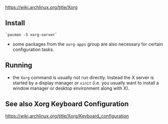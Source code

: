 https://wiki.archlinux.org/title/Xorg

## Install

    `pacman -S xorg-server`

- some packages from the `xorg-apps` group are also necessary for certain configuration tasks.

## Running
- the `Xorg` command is usually not run directly. Instead the X server is started by a display manager or `xinit` (i.e. you usually want to install a window manager or desktop environment along with X).

## See also Xorg Keyboard Configuration
https://wiki.archlinux.org/title/Xorg/Keyboard_configuration
